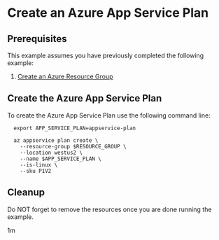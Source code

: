 
# Create an Azure App Service Plan

## Prerequisites

This example assumes you have previously completed the following example:

1. [Create an Azure Resource Group](../../../group/create/)

## Create the Azure App Service Plan

<!-- workflow.include(../../../group/create/README.md) -->

To create the Azure App Service Plan use the following command line:

```shell
  export APP_SERVICE_PLAN=appservice-plan

  az appservice plan create \
    --resource-group $RESOURCE_GROUP \
    --location westus2 \
    --name $APP_SERVICE_PLAN \
    --is-linux \
    --sku P1V2
```

<!-- workflow.directOnly() 
export RESULT=$(az appservice plan show --resource-group $RESOURCE_GROUP --name $APP_SERVICE_PLAN --query provisioningState --output tsv)
az group delete --name $RESOURCE_GROUP --yes || true
if [[ "$RESULT" != Succeeded ]]; then
  exit 1
fi
  -->

## Cleanup

Do NOT forget to remove the resources once you are done running the example.

1m
